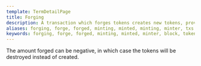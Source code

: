 ```yaml
---
template: TermDetailPage
title: Forging
description: A transaction which forges tokens creates new tokens, providing that the corresponding monetary policy script is satisfied. 
aliases: forging, forge, forged, minting, minted, minting, minter, txs
keywords: forging, forge, forged, minting, minted, minter, block, tokens, transactions, txs, tx
---
```


The amount forged can be negative, in which case the tokens will be destroyed instead of created.